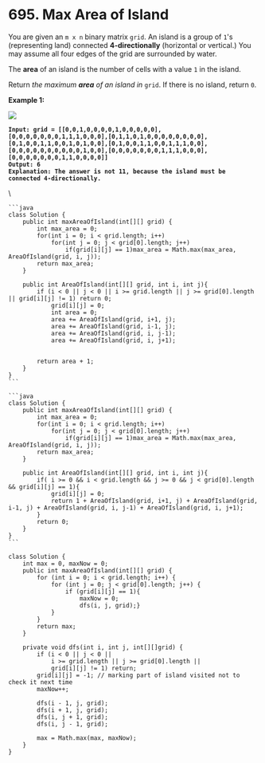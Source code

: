 # 695. Max Area of Island

You are given an `m x n` binary matrix `grid`. An island is a group of `1`'s (representing land) connected **4-directionally** (horizontal or vertical.) You may assume all four edges of the grid are surrounded by water.

The **area** of an island is the number of cells with a value `1` in the island.

Return _the maximum **area** of an island in_ `grid`. If there is no island, return `0`.

&#x20;

**Example 1:**

![](https://assets.leetcode.com/uploads/2021/05/01/maxarea1-grid.jpg)

<pre><code><strong>Input: grid = [[0,0,1,0,0,0,0,1,0,0,0,0,0],[0,0,0,0,0,0,0,1,1,1,0,0,0],[0,1,1,0,1,0,0,0,0,0,0,0,0],[0,1,0,0,1,1,0,0,1,0,1,0,0],[0,1,0,0,1,1,0,0,1,1,1,0,0],[0,0,0,0,0,0,0,0,0,0,1,0,0],[0,0,0,0,0,0,0,1,1,1,0,0,0],[0,0,0,0,0,0,0,1,1,0,0,0,0]]
</strong><strong>Output: 6
</strong><strong>Explanation: The answer is not 11, because the island must be connected 4-directionally.
</strong></code></pre>

\


````
```java
class Solution {
    public int maxAreaOfIsland(int[][] grid) {
        int max_area = 0;
        for(int i = 0; i < grid.length; i++)
            for(int j = 0; j < grid[0].length; j++)
                if(grid[i][j] == 1)max_area = Math.max(max_area, AreaOfIsland(grid, i, j));
        return max_area;
    }
    
    public int AreaOfIsland(int[][] grid, int i, int j){
        if (i < 0 || j < 0 || i >= grid.length || j >= grid[0].length || grid[i][j] != 1) return 0;
            grid[i][j] = 0;
            int area = 0;
            area += AreaOfIsland(grid, i+1, j);
            area += AreaOfIsland(grid, i-1, j);
            area += AreaOfIsland(grid, i, j-1);
            area += AreaOfIsland(grid, i, j+1);

        
        return area + 1;
    }
}
```

```java
class Solution {
    public int maxAreaOfIsland(int[][] grid) {
        int max_area = 0;
        for(int i = 0; i < grid.length; i++)
            for(int j = 0; j < grid[0].length; j++)
                if(grid[i][j] == 1)max_area = Math.max(max_area, AreaOfIsland(grid, i, j));
        return max_area;
    }
    
    public int AreaOfIsland(int[][] grid, int i, int j){
        if( i >= 0 && i < grid.length && j >= 0 && j < grid[0].length && grid[i][j] == 1){
            grid[i][j] = 0;
            return 1 + AreaOfIsland(grid, i+1, j) + AreaOfIsland(grid, i-1, j) + AreaOfIsland(grid, i, j-1) + AreaOfIsland(grid, i, j+1);
        }
        return 0;
    }
}
```

class Solution {
    int max = 0, maxNow = 0;
    public int maxAreaOfIsland(int[][] grid) {
        for (int i = 0; i < grid.length; i++) {
            for (int j = 0; j < grid[0].length; j++) {
                if (grid[i][j] == 1){
                    maxNow = 0;
                    dfs(i, j, grid);}
            }
        }
        return max;
    }
    
    private void dfs(int i, int j, int[][]grid) {
        if (i < 0 || j < 0 || 
            i >= grid.length || j >= grid[0].length ||
            grid[i][j] != 1) return;
        grid[i][j] = -1; // marking part of island visited not to check it next time
        maxNow++;
        
        dfs(i - 1, j, grid);
        dfs(i + 1, j, grid);
        dfs(i, j + 1, grid);
        dfs(i, j - 1, grid);

        max = Math.max(max, maxNow);
    }
}
````

